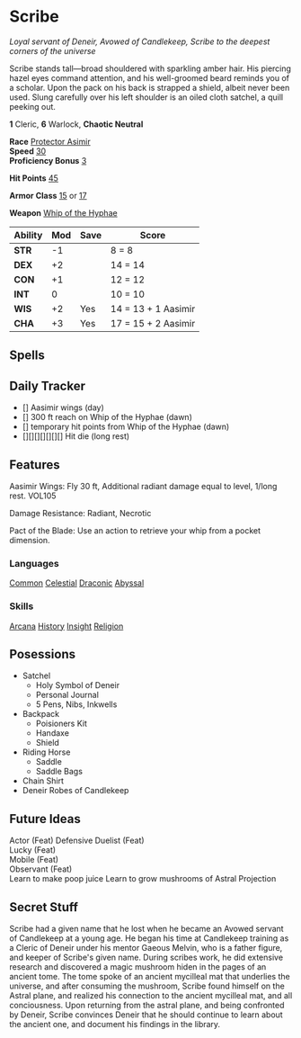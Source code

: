 # Scribe
_Loyal servant of Deneir, Avowed of Candlekeep, Scribe to the deepest corners of the universe_

Scribe stands tall—broad shouldered with sparkling amber hair. His piercing hazel eyes command attention, and his well-groomed beard reminds you of a scholar.  Upon the pack on his back is strapped a shield, albeit never been used.  Slung carefully over his left shoulder is an oiled cloth satchel, a quill peeking out. 

**1** Cleric, **6** Warlock, **Chaotic Neutral**   

**Race** [Protector Asimir](VOL105)   
**Speed** [30](. "Aasimir")  
**Proficiency Bonus** [3](. "Level 5")  

**Hit Points** 
[45](. "9 + (6 * (5+1))")  

**Armor Class** [15](. "13 Chain Shirt + 2 Dex") or  [17](. "13 Chain Shirt + 2 Dex + 2 Shield")

**Weapon** [Whip of the Hyphae](../item/Whip%20of%20the%20Hyphae.md)

Ability | Mod | Save | Score
--------|-----|------|-------
**STR** | -1  |      |  8 = 8
**DEX** | +2  |      | 14 = 14
**CON** | +1  |      | 12 = 12
**INT** |  0  |      | 10 = 10
**WIS** | +2  | Yes  | 14 = 13 + 1 Aasimir
**CHA** | +3  | Yes  | 17 = 15 + 2 Aasimir

## Spells 


## Daily Tracker
- [] Aasimir wings (day)
- [] 300 ft reach on Whip of the Hyphae (dawn)
- [] temporary hit points from Whip of the Hyphae (dawn)
- [][][][][][][] Hit die (long rest) 


## Features
Aasimir Wings: Fly 30 ft, Additional radiant damage equal to level, 1/long rest. VOL105   

Damage Resistance: Radiant, Necrotic  

Pact of the Blade: Use an action to retrieve your whip from a pocket dimension.  



### **Languages**
[Common](. "Aasimir")
[Celestial](. "Aasimir")
[Draconic](. "Cloystered Scholar")
[Abyssal](. "Cloystered Scholar")

### **Skills**
[Arcana](. "Cloystered Scholar")
[History](. "Cloystered Scholar")
[Insight](. "Cleric")
[Religion](. "Cleric")

## **Posessions**
- Satchel
  - Holy Symbol of Deneir  
  - Personal Journal   
  - 5 Pens, Nibs, Inkwells  
- Backpack
  - Poisioners Kit  
  - Handaxe  
  - Shield  
- Riding Horse
  - Saddle 
  - Saddle Bags
- Chain Shirt
- Deneir Robes of Candlekeep


## Future Ideas
Actor (Feat)
Defensive Duelist (Feat)  
Lucky (Feat)  
Mobile (Feat)  
Observant (Feat)  
Learn to make poop juice 
Learn to grow mushrooms of Astral Projection 


## Secret Stuff
Scribe had a given name that he lost when he became an Avowed servant of Candlekeep at a young age. He began his time at Candlekeep training as a Cleric of Deneir under his mentor Gaeous Melvin, who is a father figure, and keeper of Scribe's given name. During scribes work, he did extensive research and discovered a magic mushroom hiden in the pages of an ancient tome. The tome spoke of an ancient mycilleal mat that underlies the universe, and after consuming the mushroom, Scribe found himself on the Astral plane, and realized his connection to the ancient mycilleal mat, and all conciousness. Upon returning from the astral plane, and being confronted by Deneir, Scribe convinces Deneir that he should continue to learn about the ancient one, and document his findings in the library.  
